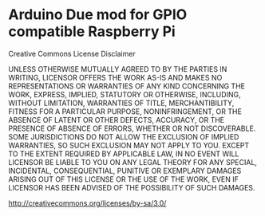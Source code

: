 # Arduino Due mod for GPIO compatible Raspberry Pi
Creative Commons License Disclaimer

UNLESS OTHERWISE MUTUALLY AGREED TO BY THE PARTIES IN WRITING, LICENSOR OFFERS THE WORK AS-IS AND MAKES NO REPRESENTATIONS 
OR WARRANTIES OF ANY KIND CONCERNING THE WORK, EXPRESS, IMPLIED, STATUTORY OR OTHERWISE, INCLUDING, WITHOUT LIMITATION,
WARRANTIES OF TITLE, MERCHANTIBILITY, FITNESS FOR A PARTICULAR PURPOSE, NONINFRINGEMENT, OR THE ABSENCE OF LATENT OR 
OTHER DEFECTS, ACCURACY, OR THE PRESENCE OF ABSENCE OF ERRORS, WHETHER OR NOT DISCOVERABLE. SOME JURISDICTIONS DO NOT 
ALLOW THE EXCLUSION OF IMPLIED WARRANTIES, SO SUCH EXCLUSION MAY NOT APPLY TO YOU. EXCEPT TO THE EXTENT REQUIRED BY 
APPLICABLE LAW, IN NO EVENT WILL LICENSOR BE LIABLE TO YOU ON ANY LEGAL THEORY FOR ANY SPECIAL, INCIDENTAL, CONSEQUENTIAL, 
PUNITIVE OR EXEMPLARY DAMAGES ARISING OUT OF THIS LICENSE OR THE USE OF THE WORK, EVEN IF LICENSOR HAS BEEN ADVISED OF 
THE POSSIBILITY OF SUCH DAMAGES.

http://creativecommons.org/licenses/by-sa/3.0/
